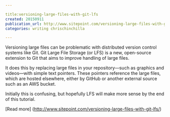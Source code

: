 ```yaml
---

title:versioning-large-files-with-git-lfs
created: 20150911
publication_url: http://www.sitepoint.com/versioning-large-files-with-git-lfs/
categories: writing chrischinchilla

---
```


Versioning large files can be problematic with distributed version control systems like Git. Git Large File Storage (or LFS) is a new, open-source extension to Git that aims to improve handling of large files.

It does this by replacing large files in your repository—such as graphics and videos—with simple text pointers. These pointers reference the large files, which are hosted elsewhere, either by GitHub or another external source such as an AWS bucket.

Initially this is confusing, but hopefully LFS will make more sense by the end of this tutorial.

[Read more] (http://www.sitepoint.com/versioning-large-files-with-git-lfs/)
